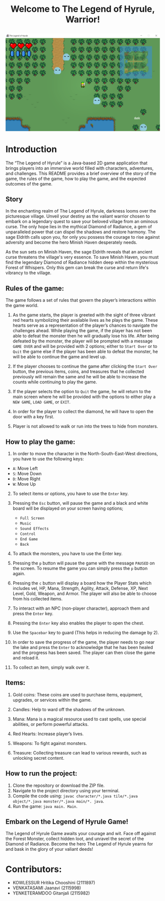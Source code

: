# <p align="center">Welcome to The Legend of Hyrule, Warrior!<br></p>

![Alt text](image.png)

# Introduction<br>
The “The Legend of Hyrule” is a Java-based 2D game application that brings players into an immersive world filled with characters, adventures, and challenges.  This README provides a brief overview of the story of the game, the rules of the game, how to play the game, and the expected outcomes of the game.

## Story<br>
In the enchanting realm of The Legend of Hyrule, darkness looms over the picturesque village. Unveil your destiny as the valiant warrior chosen to embark on a legendary quest to save your beloved village from an ominous curse. The only hope lies in the mythical Diamond of Radiance, a gem of unparalleled power that can dispel the shadows and restore harmony. The sage Eldrith calls upon you, for only you possess the courage to rise against adversity and become the hero Minish Haven desperately needs.

As the sun sets on Minish Haven, the sage Eldrith reveals that an ancient curse threatens the village's very essence. To save Minish Haven, you must find the legendary Diamond of Radiance hidden deep within the mysterious Forest of Whispers. Only this gem can break the curse and return life's vibrancy to the village.

## Rules of the game:<br>
The game follows a set of rules that govern the player’s interactions within the game world.

1.	As the game starts, the player is greeted with the sight of three vibrant red hearts symbolizing their available lives as he plays the game. These hearts serve as a representation of the player’s chances to navigate the challenges ahead.  While playing the game, if the player has not been able to defeat the monster then he will gradually lose his life.  After being defeated by the monster, the player will be prompted with a message `GAME OVER` and will be provided with 2 options; either to `Start Over` or to `Quit` the game else if the player has been able to defeat the monster, he will be able to continue the game and level up.

2.	If the player chooses to continue the game after clicking the `Start Over` button, the previous items, coins, and treasures that he collected previously will remain the same and he will be able to increase the counts while continuing to play the game.

3.	If the player selects the option to `Quit` the game, he will return to the main screen where he will be provided with the options to either play a `NEW GAME`, `LOAD GAME`, or `EXIT`.

4.  In order for the player to collect the diamond, he will have to open the door with a key first.

5.	Player is not allowed to walk or run into the trees to hide from monsters.


## How to play the game:<br>
1.	In order to move the character in the North-South-East-West directions, you have to use the following keys:<br>
  -	`A`: Move Left<br>
  -	`S`: Move Down<br>
  -	`D`: Move Right<br>
  -	`W`: Move Up<br>

2.	To select items or options, you have to use the `Enter` key.

3.	Pressing the `Esc` button, will pause the game and a black and white board will be displayed on your screen having options; <br>

    -	`Full Screen`<br>
    -	`Music`<br>
    -	`Sound Effects`<br>
    -	`Control`<br>
    -	`End Game`<br>
    -	`Back`<br>

4.	To attack the monsters, you have to use the Enter key.

5.	Pressing the `p` button will pause the game with the message `PAUSED` on the screen.  To resume the game you can simply press the `p` button again.

6.	Pressing the `c` button will display a board how the Player Stats which includes vel, HP, Mana, Strength, Agility, Attack, Defense, XP, Next Level, Gold, Weapon, and Armor.  The player will also be able to choose from his collected items.

7.	To interact with an NPC (non-player character), approach them and press the `Enter` key.

8.  Pressing the `Enter` key also enables the player to open the chest.

9.  Use the `Spacebar` key to guard (This helps in reducing the damage by 2).

10.  In order to save the progress of the game, the player needs to go near the lake and press the `Enter` to acknowledge that he has been healed and the progress has been saved.  The player can then close the game and reload it.

11.	To collect an item, simply walk over it.

## Items:<br>

1.	Gold coins: These coins are used to purchase items, equipment, upgrades, or services within the game.

2.	Candles: Help to ward off the shadows of the unknown.

3.	Mana: Mana is a magical resource used to cast spells, use special abilities, or perform powerful attacks.

4.	Red Hearts: Increase player’s lives.

5.	Weapons: To fight against monsters.

6.	Treasure: Collecting treasure can lead to various rewards, such as unlocking secret content.

## How to run the project:<br>

1. Clone the repository or download the ZIP file.
2. Navigate to the project directory using your terminal.
3. Compile the code using: `javac character/*.java tile/*.java object/*.java monster/*.java main/*. java`.
4. Run the game: `java main. Main`.

## Embark on the Legend of Hyrule Game!

The Legend of Hyrule Game awaits your courage and wit. Face off against the Forest Monster, collect hidden loot, and unravel the secret of the Diamond of Radiance. Become the hero The Legend of Hyrule yearns for and bask in the glory of your valiant deeds!

# Contributors:<br>
- KOWLESSUR Hritika Chooshini (2111897)<br>
- VENKATASAMI Jaanavi (2115998)<br>
- YENKETERAMDOO Gitanjali (2115982)<br>

